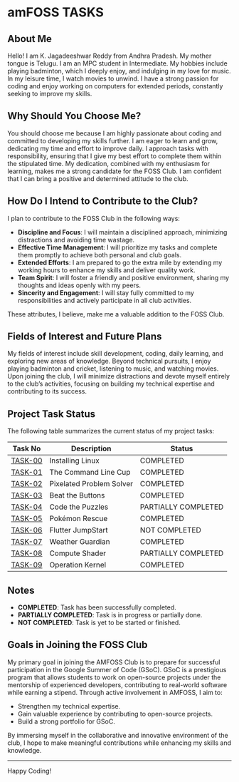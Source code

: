 # amFOSS TASKS

## About Me
Hello! I am K. Jagadeeshwar Reddy from Andhra Pradesh. My mother tongue is Telugu. I am an MPC student in Intermediate. My hobbies include playing badminton, which I deeply enjoy, and indulging in my love for music. In my leisure time, I watch movies to unwind. I have a strong passion for coding and enjoy working on computers for extended periods, constantly seeking to improve my skills.

## Why Should You Choose Me?
You should choose me because I am highly passionate about coding and committed to developing my skills further. I am eager to learn and grow, dedicating my time and effort to improve daily. I approach tasks with responsibility, ensuring that I give my best effort to complete them within the stipulated time. My dedication, combined with my enthusiasm for learning, makes me a strong candidate for the FOSS Club. I am confident that I can bring a positive and determined attitude to the club.

## How Do I Intend to Contribute to the Club?
I plan to contribute to the FOSS Club in the following ways:

- **Discipline and Focus**: I will maintain a disciplined approach, minimizing distractions and avoiding time wastage.
- **Effective Time Management**: I will prioritize my tasks and complete them promptly to achieve both personal and club goals.
- **Extended Efforts**: I am prepared to go the extra mile by extending my working hours to enhance my skills and deliver quality work.
- **Team Spirit**: I will foster a friendly and positive environment, sharing my thoughts and ideas openly with my peers.
- **Sincerity and Engagement**: I will stay fully committed to my responsibilities and actively participate in all club activities.

These attributes, I believe, make me a valuable addition to the FOSS Club.

## Fields of Interest and Future Plans
My fields of interest include skill development, coding, daily learning, and exploring new areas of knowledge. Beyond technical pursuits, I enjoy playing badminton and cricket, listening to music, and watching movies. Upon joining the club, I will minimize distractions and devote myself entirely to the club’s activities, focusing on building my technical expertise and contributing to its success.

## Project Task Status
The following table summarizes the current status of my project tasks:

| Task No | Description                          | Status             |
|---------|--------------------------------------|--------------------|
| [TASK-00](https://github.com/Jagadeesh-18-bot/Amfoss-Tasks/tree/main/Task-00) | Installing Linux              | COMPLETED          |
| [TASK-01](https://github.com/Jagadeesh-18-bot/Amfoss-Tasks/tree/main/Task-01) | The Command Line Cup          | COMPLETED          |
| [TASK-02](https://github.com/Jagadeesh-18-bot/Amfoss-Tasks/tree/main/Task-02) | Pixelated Problem Solver      | COMPLETED          |
| [TASK-03](https://github.com/Jagadeesh-18-bot/Amfoss-Tasks/tree/main/Task-03) | Beat the Buttons             | COMPLETED          |
| [TASK-04](https://github.com/Jagadeesh-18-bot/Amfoss-Tasks/tree/main/Task-04) | Code the Puzzles             | PARTIALLY COMPLETED|
| [TASK-05](https://github.com/Jagadeesh-18-bot/Amfoss-Tasks/tree/main/Task-05) | Pokémon Rescue               | COMPLETED          |
| [TASK-06](https://github.com/Jagadeesh-18-bot/Amfoss-Tasks/tree/main/Task-06) | Flutter JumpStart            | NOT COMPLETED      |
| [TASK-07](https://github.com/Jagadeesh-18-bot/Amfoss-Tasks/tree/main/Task-07) | Weather Guardian             | COMPLETED          |
| [TASK-08](https://github.com/Jagadeesh-18-bot/Amfoss-Tasks/tree/main/Task-08) | Compute Shader               | PARTIALLY COMPLETED|
| [TASK-09](https://github.com/Jagadeesh-18-bot/Amfoss-Tasks/tree/main/Task-09) | Operation Kernel             | COMPLETED          |

## Notes
- **COMPLETED**: Task has been successfully completed.
- **PARTIALLY COMPLETED**: Task is in progress or partially done.
- **NOT COMPLETED**: Task is yet to be started or finished.

## Goals in Joining the FOSS Club
My primary goal in joining the AMFOSS Club is to prepare for successful participation in the Google Summer of Code (GSoC). GSoC is a prestigious program that allows students to work on open-source projects under the mentorship of experienced developers, contributing to real-world software while earning a stipend. Through active involvement in AMFOSS, I aim to:

- Strengthen my technical expertise.
- Gain valuable experience by contributing to open-source projects.
- Build a strong portfolio for GSoC.

By immersing myself in the collaborative and innovative environment of the club, I hope to make meaningful contributions while enhancing my skills and knowledge.

---

Happy Coding!